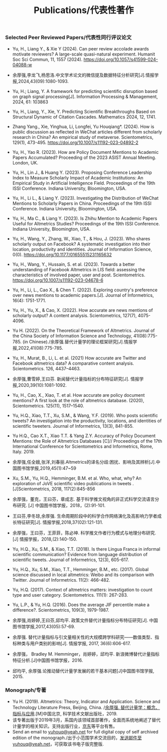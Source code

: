 ﻿---
layout: page
title:  Publications/代表性著作
cover:  false
menu:   true
order:  3
---

### Selected Peer Reviewed Papers/代表性同行评议论文

* Yu, H., Liang Y., & Xie Y (2024). Can peer review accolade awards motivate reviewers? A large-scale quasi-natural experiment. Humanit Soc Sci Commun, 11, 1557 (2024). https://doi.org/10.1057/s41599-024-04088-w
  
* 余厚强,李龙飞,杨思洛.中文学术论文的微信提及数据特征分析研究[J].情报学报,2024,43(09):1080-1093.
  
* Yu, H.; Liang, Y. A framework for predicting scientific disruption based on graph signal processing[J]. Information Processing & Management, 2024, 61: 103863
  
* Yu, H., Liang, Y., Xie, Y. Predicting Scientific Breakthroughs Based on Structural Dynamic of Citation Cascades. Mathematics 2024, 12, 1741.
  
* Zhang Yang., Xie, Yinghua, Li, Longfei, Yu Houqiang*. (2024). How is public discussion as reflected in WeChat articles different from scholarly research in China? An empirical study of metaverse. Scientometrics, 129(1), 473-495. https://doi.org/10.1007/s11192-023-04892-2

* Yu, H., Yao R. (2023). How are Policy Document Mentions to Academic Papers Accumulated? Proceeding of the 2023 ASIST Annual Meeting. London, UK.

* Yu, H., Lin J., & Huang Y. (2023). Proposing Conference Leadership Index to Measure Scholarly Impact of Academic Institutions: An Empirical Study in Artificial Intelligence Field. Proceedings of the 19th ISSI Conference. Indiana University, Bloomington, USA.

*	Yu, H., Li L., & Liang Y. (2023). Investigating the Distribution of WeChat Mentions to Scholarly Papers in China. Proceedings of the 19th ISSI Conference. Indiana University, Bloomington, USA.

*	Yu, H., Ma C., & Liang Y. (2023). Is Zhihu Mention to Academic Papers Useful for Altmetrics Studies? Proceedings of the 19th ISSI Conference. Indiana University, Bloomington, USA.

* Yu, H., Wang, Y., Zhang, W., Xiao, T., & Hou, J. (2023). Who shares scholarly output on Facebook? A systematic investigation into their location, productivity and identities. Journal of Information Science, 0(0). https://doi.org/10.1177/01655515231165632

* Yu, H., Wang, Y., Hussain, S. et al. (2023). Towards a better understanding of Facebook Altmetrics in LIS field: assessing the characteristics of involved paper, user and post. Scientometrics. https://doi.org/10.1007/s11192-023-04678-6

* Yu, H., Li, L., Cao X., & Chen T. (2022). Exploring country's preference over news mentions to academic papers.[J]. Journal of Informetrics, 16(4): 1751-1771.

* Yu, H., Yu, X., & Cao, X. (2022). How accurate are news mentions of scholarly output? A content analysis. Scientometrics, 127(7), 4075-4096.

* Yu H. (2022). On the Theoretical Framework of Altmetrics. Journal of the China Society of Information Science and Technology, 41(08):775-785. (in Chinese)./余厚强.替代计量学的理论框架研究[J].情报学报,2022,41(08):775-785.

* Yu, H., Murat, B., Li, L. et al. (2021) How accurate are Twitter and Facebook altmetrics data? A comparative content analysis. Scientometrics. 126, 4437–4463.

* 余厚强,曹雪婷,王曰芬. 新闻替代计量指标的分布特征研究[J]. 情报学报,2020,39(10):1081-1092.

* Yu, H., Cao, X., Xiao, T. et al. How accurate are policy document mentions? A first look at the role of altmetrics database. (2020), Scientometrics. 125(11), 1517–1540.

* Yu, H.Q., Xiao, T.T., Xu, S.M., & Wang, Y.F. (2019). Who posts scientific tweets? An investigation into the productivity, locations, and identities of scientific tweeters. Journal of Informetrics, 13(3), 841-855.

* Yu H.Q., Cao X.T., Xiao T.T. & Yang Z.Y. Accuracy of Policy Document Mentions: the Role of Altmetrics Databases [C]// Proceedings of the 17th International Conference for Scientometrics and Informetrics, Rome, Italy. 2019.

* 余厚强,任全娥,张洋,刘春丽.Altmetrics的译名分歧:困扰、影响及其辨析[J].中国图书馆学报,2019,45(1):47~59

* Xu, S.M., Yu, H.Q., Hemminger, B.M. et al. Who, what, why? An exploration of JoVE scientific video publications in tweets .[J]Scientometrics, 2018, 117(2):845-856

* 余厚强，董克，王曰芬，章成志. 基于科学推文视角的非正式科学交流语言分布研究. [J] 中国图书馆学报，2018，(2):91-101.

* 王曰芬,李冬琼,余厚强. 生命周期阶段中的科学合作网络演化及高影响力学者成长特征研究[J]. 情报学报,2018,37(02):121-131.

* 余厚强，王曰芬，王菲菲，陈必坤. 科学推文作者行为模式与地理分布研究. [J] 情报学报，2018,(2):140-150.

* Yu, H.Q., Xu, S.M., & Xiao, T.T. (2018). Is there Lingua Franca in informal scientific communication? Evidence from language distribution of scientific tweets. Journal of Informetrics, 12(3), 605-617.

* Yu, H.Q., Xu, S.M., Xiao, T.T., Hemminger, B.M., etc. (2017). Global science discussed in local altmetrics: Weibo and its comparison with Twitter. Journal of Informetrics. 11(2): 466-482.

* Yu, H.Q. (2017). Context of altmetrics matters: investigation to count type and user category. Scientometrics. 111(1): 267-283.

* Yu, L.P., & Yu, H.Q. (2016). Does the average JIF percentile make a difference?. Scientometrics, 109(3), 1979-1987.

* 余厚强,肖婷婷,王曰芬,邱均平. 政策文件替代计量指标分布特征研究[J]. 中国图书馆学报,2017,43(05):57-69.

* 余厚强. 替代计量指标与引文量相关性的大规模跨学科研究——数值类型、指标种类与用户类别的影响[J]. 情报学报, 2017, 36(6):606-617.

* 余厚强， Bradley M. Hemminger，肖婷婷，邱均平. 新浪微博替代计量指标特征分析.[J]中国图书馆学报，2016.

* 邱均平, 余厚强.论推动替代计量学发展的若干基本问题[J]中国图书馆学报, 2015.


### Monograph/专著

* Yu H. (2019). Altmetrics: Theory, Indicator and Application. Science and Technology Literature Press, Beijing, China. /[余厚强. 替代计量学：概念、指标与应用](https://github.com/yuhouq/yuhouq.github.io/blob/master/%E6%9B%BF%E4%BB%A3%E8%AE%A1%E9%87%8F%E5%AD%A6-%E6%A6%82%E5%BF%B5%E6%8C%87%E6%A0%87%E4%B8%8E%E5%BA%94%E7%94%A8.pdf).[M]中国北京, 科学技术文献出版社，2019.
* 该专著出版于2019年3月，系国内该领域首部著作，全面而系统地阐述了替代计量学的相关知识。支持出版行业，[京东](https://search.jd.com/Search?keyword=%E6%9B%BF%E4%BB%A3%E8%AE%A1%E9%87%8F%E5%AD%A6&enc=utf-8&wq=%E6%9B%BF%E4%BB%A3%E8%AE%A1%E9%87%8F%E5%AD%A6&pvid=a2658f9ff34b4448bb9861c13bc3a3b0)等平台有售。
*  Send an email to yuhouq@yeah.net for full digital copy of self archived edition of the monograph./出于小范围学术交流目的，发送邮件至yuhouq@yeah.net，可获取该书电子版完整版.



